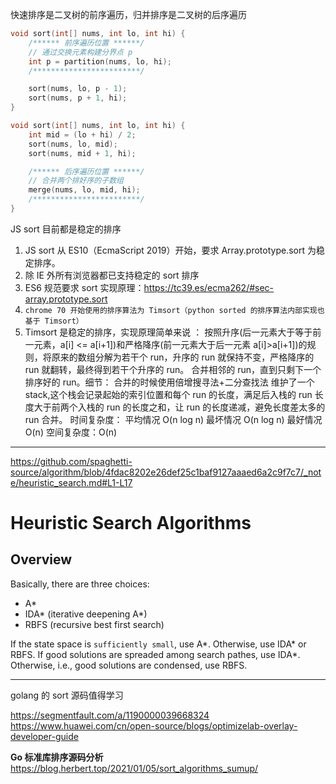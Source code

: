 快速排序是二叉树的前序遍历，归并排序是二叉树的后序遍历

```C++
void sort(int[] nums, int lo, int hi) {
    /****** 前序遍历位置 ******/
    // 通过交换元素构建分界点 p
    int p = partition(nums, lo, hi);
    /************************/

    sort(nums, lo, p - 1);
    sort(nums, p + 1, hi);
}
```

```C++
void sort(int[] nums, int lo, int hi) {
    int mid = (lo + hi) / 2;
    sort(nums, lo, mid);
    sort(nums, mid + 1, hi);

    /****** 后序遍历位置 ******/
    // 合并两个排好序的子数组
    merge(nums, lo, mid, hi);
    /************************/
}
```

JS sort 目前都是稳定的排序

1. JS sort 从 ES10（EcmaScript 2019）开始，要求 Array.prototype.sort 为稳定排序。
2. 除 IE 外所有浏览器都已支持稳定的 sort 排序
3. ES6 规范要求 sort 实现原理：https://tc39.es/ecma262/#sec-array.prototype.sort
4. `chrome 70 开始使用的排序算法为 Timsort（python sorted 的排序算法内部实现也基于 Timsort）`
5. Timsort 是稳定的排序，实现原理简单来说 ：
   按照升序(后一元素大于等于前一元素，a[i] <= a[i+1])和严格降序(前一元素大于后一元素 a[i]>a[i+1])的规则，将原来的数组分解为若干个 run，升序的 run 就保持不变，严格降序的 run 就翻转，最终得到若干个升序的 run。
   合并相邻的 run，直到只剩下一个排序好的 run。细节：
   合并的时候使用倍增搜寻法+二分查找法
   维护了一个 stack,这个栈会记录起始的索引位置和每个 run 的长度，满足后入栈的 run 长度大于前两个入栈的 run 的长度之和，让 run 的长度递减，避免长度差太多的 run 合并。
   时间复杂度：
   平均情况 O(n log n)
   最坏情况 O(n log n)
   最好情况 O(n)
   空间复杂度：O(n)

---

https://github.com/spaghetti-source/algorithm/blob/4fdac8202e26def25c1baf9127aaaed6a2c9f7c7/_note/heuristic_search.md#L1-L17

# Heuristic Search Algorithms

## Overview

Basically, there are three choices:

- A\*
- IDA* (iterative deepening A*)
- RBFS (recursive best first search)

If the state space is `sufficiently small`, use A*.
Otherwise, use IDA* or RBFS.
If good solutions are spreaded among search pathes, use IDA\*.
Otherwise, i.e., good solutions are condensed, use RBFS.

---

golang 的 sort 源码值得学习

https://segmentfault.com/a/1190000039668324
https://www.huawei.com/cn/open-source/blogs/optimizelab-overlay-developer-guide

**Go 标准库排序源码分析**
https://blog.herbert.top/2021/01/05/sort_algorithms_sumup/
